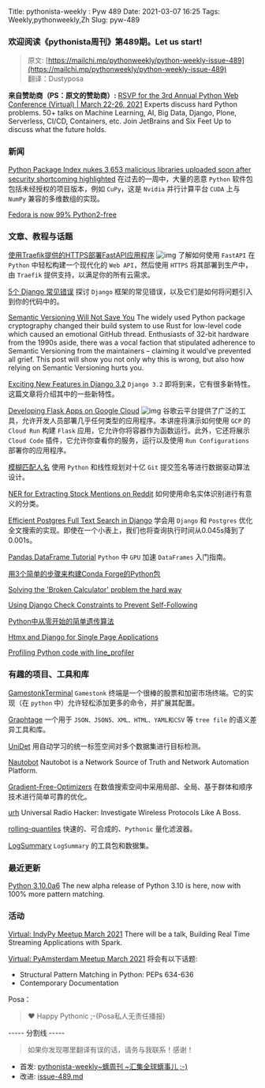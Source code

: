 Title: pythonista-weekly : Pyw 489
Date: 2021-03-07 16:25
Tags: Weekly,pythonweekly,Zh 
Slug: pyw-489

### 欢迎阅读《pythonista周刊》第489期。Let us start!


>原文: [https://mailchi.mp/pythonweekly/python-weekly-issue-489](https://mailchi.mp/pythonweekly/python-weekly-issue-489)  
>翻译：Dustyposa

**来自赞助商（PS：原文的赞助商）:**
[RSVP for the 3rd Annual Python Web Conference (Virtual) | March 22-26, 2021](https://bit.ly/3rCMtzx)
Experts discuss hard Python problems. 50+ talks on Machine Learning, AI, Big Data, Django, Plone, Serverless, CI/CD, Containers, etc. Join JetBrains and Six Feet Up to discuss what the future holds.

### 新闻


[Python Package Index nukes 3,653 malicious libraries uploaded soon after security shortcoming highlighted](https://www.theregister.com/2021/03/02/python_pypi_purges/)
在过去的一周中，大量的恶意 `Python` 软件包包括未经授权的项目版本，例如 `CuPy`，这是 `Nvidia` 并行计算平台 `CUDA` 上与 `NumPy` 兼容的多维数组的实现。

[Fedora is now 99% Python2-free](https://fedora.portingdb.xyz/)



### 文章、教程与话题

[使用Traefik提供的HTTPS部署FastAPI应用程序](https://www.youtube.com/watch?v=7N5O62FjGDc) ![img](https://mcusercontent.com/e2e180baf855ac797ef407fc7/images/af76283a-6e65-436c-967a-900427cf6399.png) 
了解如何使用 `FastAPI` 在 `Python` 中轻松构建一个现代化的 `Web API`，然后使用 `HTTPS` 将其部署到生产中，由 `Traefik` 提供支持，以满足你的所有云需求。

[5个 Django 常见错误](https://www.laac.dev/blog/five-common-django-mistakes/)
探讨 `Django` 框架的常见错误，以及它们是如何将问题引入到你的代码中的。

[Semantic Versioning Will Not Save You](https://hynek.me/articles/semver-will-not-save-you/)
The widely used Python package cryptography changed their build system to use Rust for low-level code which caused an emotional GitHub thread. Enthusiasts of 32-bit hardware from the 1990s aside, there was a vocal faction that stipulated adherence to Semantic Versioning from the maintainers – claiming it would’ve prevented all grief. This post will show you not only why this is wrong, but also how relying on Semantic Versioning hurts you.

[Exciting New Features in Django 3.2](https://hakibenita.com/django-32-exciting-features)
`Django 3.2` 即将到来，它有很多新特性。这篇文章将介绍其中的一些新特性。

[Developing Flask Apps on Google Cloud](https://www.youtube.com/watch?v=1hd05Ti79AM) ![img](https://mcusercontent.com/e2e180baf855ac797ef407fc7/images/af76283a-6e65-436c-967a-900427cf6399.png)
谷歌云平台提供了广泛的工具，允许开发人员部署几乎任何类型的应用程序。本讲座将演示如何使用 `GCP` 的 `Cloud Run` 构建 `Flask` 应用，它允许你将容器作为函数运行。此外，它还将展示 `Cloud Code` 插件，它允许你查看你的服务，运行以及使用 `Run Configurations` 部署你的应用程序。

[模糊匹配人名](https://t.co/kUrUBwFHhC)
使用 `Python` 和线性规划对十亿 `Git` 提交签名等进行数据驱动算法设计。

[NER for Extracting Stock Mentions on Reddit](https://t.co/uO0ZaimyBM)
如何使用命名实体识别进行有意义的分类。

[Efficient Postgres Full Text Search in Django](https://pganalyze.com/blog/full-text-search-django-postgres)
学会用 `Django` 和 `Postgres` 优化全文搜索的实现。即使在一个小表上，我们也将查询执行时间从0.045s降到了0.001s。

[Pandas DataFrame Tutorial](https://developer.nvidia.com/blog/pandas-dataframe-tutorial-beginners-guide-to-gpu-accelerated-dataframes-in-python/)
`Python` 中 `GPU` 加速 `DataFrames` 入门指南。

[用3个简单的步骤来构建Conda Forge的Python包](https://gallon.me/3-simple-steps-to-build-a-python-package-for-conda-forge/)

[Solving the 'Broken Calculator' problem the hard way](https://ansonvandoren.com/posts/broken-calculator/)

[Using Django Check Constraints to Prevent Self-Following](https://adamj.eu/tech/2021/02/26/django-check-constraints-prevent-self-following/)

[Python中从零开始的简单遗传算法](https://machinelearningmastery.com/simple-genetic-algorithm-from-scratch-in-python/)

[Htmx and Django for Single Page Applications](https://juliensalinas.com/en/htmx-intercoolerjs-django-nlpcloud/)

[Profiling Python code with line_profiler](https://www.wrighters.io/profiling-python-code-with-line_profiler/)

### 有趣的项目、工具和库

[GamestonkTerminal](https://github.com/DidierRLopes/GamestonkTerminal)
`Gamestonk` 终端是一个很棒的股票和加密市场终端。它的实现（在 `python` 中）允许轻松添加更多的命令，并扩展其配置。

[Graphtage](https://github.com/trailofbits/graphtage)
一个用于 `JSON、JSON5、XML、HTML、YAML和CSV` 等 `tree file` 的语义差异工具和库。

[UniDet](https://github.com/xingyizhou/UniDet)
用自动学习的统一标签空间对多个数据集进行目标检测。

[Nautobot](https://github.com/nautobot/nautobot) 
Nautobot is a Network Source of Truth and Network Automation Platform.

[Gradient-Free-Optimizers](https://github.com/SimonBlanke/Gradient-Free-Optimizers)
在数值搜索空间中采用局部、全局、基于群体和顺序技术进行简单可靠的优化。

[urh](https://github.com/jopohl/urh)
Universal Radio Hacker: Investigate Wireless Protocols Like A Boss.

[rolling-quantiles](https://github.com/marmarelis/rolling-quantiles)
快速的、可合成的、`Pythonic` 量化滤波器。

[LogSummary](https://github.com/WeibinMeng/LogSummary)
`LogSummary` 的工具包和数据集。

### 最近更新

[Python 3.10.0a6](https://pythoninsider.blogspot.com/2021/03/python-3100a6-is-now-available-for.html)
The new alpha release of Python 3.10 is here, now with 100% more pattern matching. 

### 活动


[Virtual: IndyPy Meetup March 2021](https://www.meetup.com/indypy/events/mbwlbsyccfbmb/)
There will be a talk, Building Real Time Streaming Applications with Spark.

[Virtual: PyAmsterdam Meetup March 2021](https://www.meetup.com/PyAmsterdam/events/276603012/)
将会有以下话题:

- Structural Pattern Matching in Python: PEPs 634-636
- Contemporary Documentation

Posa：
> ❤️ Happy Pythonic ;-(Posa私人无责任播报)  


----- 分割线 -----

> 如果你发现哪里翻译有误的话，请务与我联系！感谢！




- 首发: [pythonista-weekly~蠎周刊 ~汇集全球蠎事儿 ;-)](http://weekly.pychina.org/python-weekly/pyw-489.html)
- 改进: [issue-489.md](https://github.com/PyChina/weekly/blob/master/content/python-weekly/issue%23489.md)

